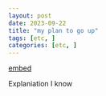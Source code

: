 ```yaml
---
layout: post
date: 2023-09-22
title: "my plan to go up"
tags: [etc, ]
categories: [etc, ]
---
```


[embed](https://huangxuan.me/PL-chart/)


Explaniation I know

